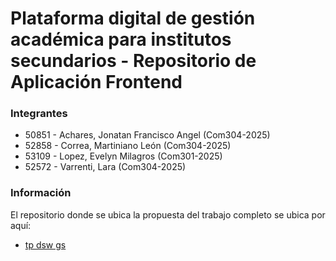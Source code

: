 # Plataforma digital de gestión académica para institutos secundarios - Repositorio de Aplicación Frontend

### Integrantes
* 50851 - Achares, Jonatan Francisco Angel (Com304-2025)
* 52858 - Correa, Martiniano León (Com304-2025)
* 53109 - Lopez, Evelyn Milagros (Com301-2025)
* 52572 - Varrenti, Lara (Com304-2025)

### Información
El repositorio donde se ubica la propuesta del trabajo completo se ubica por aquí:
* [tp dsw gs](https://github.com/MartinianoLeonCorrea/tpGestionSecundaria.git)
